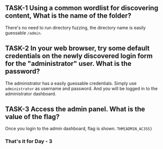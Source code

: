 ## TASK-1 Using a common wordlist for discovering content, What is the name of the folder?

There's no need to run directory fuzzing, the directory name is easily guessable ```/admin```. 

## TASK-2 In your web browser, try some default credentials on the newly discovered login form for the "administrator" user. What is the password?

The administrator has a easily guessable credentials. Simply use ```administrator``` as username and password. And you will be logged in to the administrator dashboard.

## TASK-3 Access the admin panel. What is the value of the flag?

Once you login to the admin dashboard, flag is shown.
```THM{ADM1N_AC3SS}```

<h3><b>That's it for Day - 3</b></h3>
